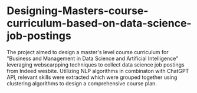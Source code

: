 # Designing-Masters-course-curriculum-based-on-data-science-job-postings
The project aimed to design a master's level course curriculum for "Business and Management in Data Science and Artificial Intelligence" leveraging webscarpping techniques to collect data science job postings from Indeed wesbite. Utilizing NLP algorithms in combinaton with ChatGPT API, relevant skills were extracted which were grouped together using clustering algorithms to design a comprehensive course plan.
